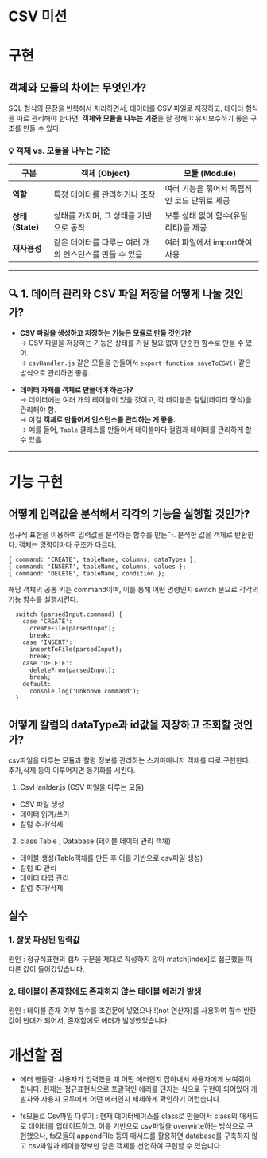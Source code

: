 # CSV 미션

# 구현

## 객체와 모듈의 차이는 무엇인가?

SQL 형식의 문장을 반복해서 처리하면서, 데이터를 CSV 파일로 저장하고, 데이터 형식을 따로 관리해야 한다면, **객체와 모듈을 나누는 기준**을 잘 정해야 유지보수하기 좋은 구조를 만들 수 있다.

### **💡 객체 vs. 모듈을 나누는 기준**

| 구분            | 객체 (Object)                                          | 모듈 (Module)                                |
| --------------- | ------------------------------------------------------ | -------------------------------------------- |
| **역할**        | 특정 데이터를 관리하거나 조작                          | 여러 기능을 묶어서 독립적인 코드 단위로 제공 |
| **상태(State)** | 상태를 가지며, 그 상태를 기반으로 동작                 | 보통 상태 없이 함수(유틸리티)를 제공         |
| **재사용성**    | 같은 데이터를 다루는 여러 개의 인스턴스를 만들 수 있음 | 여러 파일에서 import하여 사용                |

---

## **🔍 1. 데이터 관리와 CSV 파일 저장을 어떻게 나눌 것인가?**

- **CSV 파일을 생성하고 저장하는 기능은 모듈로 만들 것인가?**  
  → CSV 파일을 저장하는 기능은 상태를 가질 필요 없이 단순한 함수로 만들 수 있어.  
  → `csvHandler.js` 같은 모듈을 만들어서 `export function saveToCSV()` 같은 방식으로 관리하면 좋음.

- **데이터 자체를 객체로 만들어야 하는가?**  
  → 데이터에는 여러 개의 테이블이 있을 것이고, 각 테이블은 컬럼(데이터 형식)을 관리해야 함.  
  → 이걸 **객체로 만들어서 인스턴스를 관리하는 게 좋음.**  
  → 예를 들어, `Table` 클래스를 만들어서 테이블마다 컬럼과 데이터를 관리하게 할 수 있음.

---

# 기능 구현

## 어떻게 입력값을 분석해서 각각의 기능을 실행할 것인가?

정규식 표현을 이용하여 입력값을 분석하는 함수를 만든다.
분석한 값을 객체로 반환한다. 객체는 명령어마다 구조가 다르다.

```
{ command: 'CREATE', tableName, columns, dataTypes };
{ command: 'INSERT', tableName, columns, values };
{ command: 'DELETE', tableName, condition };
```

해당 객체의 공통 키는 command이며, 이를 통해 어떤 명령인지 switch 문으로
각각의 기능 함수를 실행시킨다.

```
  switch (parsedInput.command) {
    case 'CREATE':
      createFile(parsedInput);
      break;
    case 'INSERT':
      insertToFile(parsedInput);
      break;
    case 'DELETE':
      deleteFrom(parsedInput);
      break;
    default:
      console.log('Unknown command');
  }
```

## 어떻게 칼럼의 dataType과 id값을 저장하고 조회할 것인가?

csv파일을 다루는 모듈과 칼럼 정보를 관리하는 스키마매니저 객채를 따로 구현한다.
추가,삭제 등이 이루어지면 동기화를 시킨다.

1. CsvHanlder.js (CSV 파일을 다루는 모듈)

- CSV 파일 생성
- 데이터 읽기/쓰기
- 칼럼 추가/삭제

2. class Table , Database (테이블 데이터 관리 객체)

- 테이블 생성(Table객체를 만든 후 이를 기반으로 csv파일 생성)
- 칼럼 ID 관리
- 데이터 타입 관리
- 칼럼 추가/삭제

## 실수

### 1. 잘못 파싱된 입력값

원인 : 정규식표현의 캡처 구문을 제대로 작성하지 않아 match[index]로 접근했을 때 다른 값이 들어갔었습니다.

### 2. 테이블이 존재함에도 존재하지 않는 테이블 에러가 발생

원인 : 테이블 존재 여부 함수를 조건문에 넣었으나 !(not 연산자)를 사용하여 함수 반환값이 반대가 되어서, 존재함에도 에러가 발생했었습니다.

# 개선할 점

- 에러 핸들링: 사용자가 입력했을 때 어떤 에러인지 잡아내서 사용자에게 보여줘야 합니다. 현재는 정규표현식으로 포괄적인 에러를 던지는 식으로 구현이 되어있어 개발자와 사용자 모두에게 어떤 에러인지 세세하게 확인하기 어렵습니다.

- fs모듈로 Csv파일 다루기 : 현재 데이터베이스를 class로 만들어서 class의 매서드로 데이터를 업데이트하고, 이를 기반으로 csv파일을 overwirte하는 방식으로 구현했으나, fs모듈의 appendFIle 등의 매서드를 활용하면 database를 구축하지 않고 csv파일과 테이블정보만 담은 객체를 선언하여 구현할 수 있습니다.
